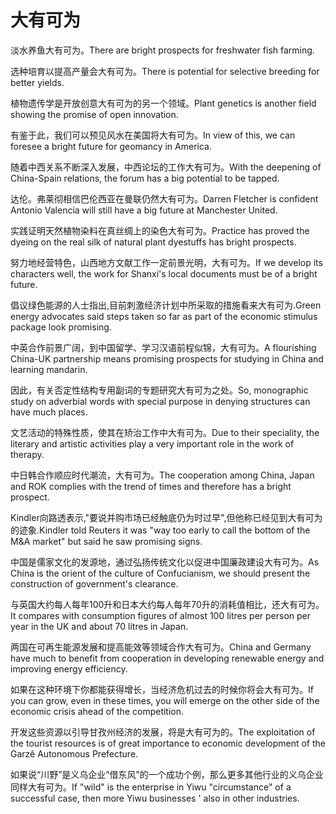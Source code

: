 # 大有可为

<p><span class="chinese">淡水养鱼大有可为。</span><span class="english">There are bright prospects for freshwater fish farming.</span></p>

<p><span class="chinese">选种培育以提高产量会大有可为。</span><span class="english">There is potential for selective breeding for better yields.</span></p>

<p><span class="chinese">植物遗传学是开放创意大有可为的另一个领域。</span><span class="english">Plant genetics is another field showing the promise of open innovation.</span></p>

<p><span class="chinese">有鉴于此，我们可以预见风水在美国将大有可为。</span><span class="english">In view of this, we can foresee a bright future for geomancy in America.</span></p>

<p><span class="chinese">随着中西关系不断深入发展，中西论坛的工作大有可为。</span><span class="english">With the deepening of China-Spain relations, the forum has a big potential to be tapped.</span></p>

<p><span class="chinese">达伦。弗莱彻相信巴伦西亚在曼联仍然大有可为。</span><span class="english">Darren Fletcher is confident Antonio Valencia will still have a big future at Manchester United.</span></p>

<p><span class="chinese">实践证明天然植物染料在真丝绸上的染色大有可为。</span><span class="english">Practice has proved the dyeing on the real silk of natural plant dyestuffs has bright prospects.</span></p>

<p><span class="chinese">努力地经营特色，山西地方文献工作一定前景光明，大有可为。</span><span class="english">If we develop its characters well, the work for Shanxi's local documents must be of a bright future.</span></p>

<p><span class="chinese">倡议绿色能源的人士指出,目前刺激经济计划中所采取的措施看来大有可为.</span><span class="english">Green energy advocates said steps taken so far as part of the economic stimulus package look promising.</span></p>

<p><span class="chinese">中英合作前景广阔，到中国留学、学习汉语前程似锦，大有可为。</span><span class="english">A flourishing China-UK partnership means promising prospects for studying in China and learning mandarin.</span></p>

<p><span class="chinese">因此，有关否定性结构专用副词的专题研究大有可为之处。</span><span class="english">So, monographic study on adverbial words with special purpose in denying structures can have much places.</span></p>

<p><span class="chinese">文艺活动的特殊性质，使其在矫治工作中大有可为。</span><span class="english">Due to their speciality, the literary and artistic activities play a very important role in the work of therapy.</span></p>

<p><span class="chinese">中日韩合作顺应时代潮流，大有可为。</span><span class="english">The cooperation among China, Japan and ROK complies with the trend of times and therefore has a bright prospect.</span></p>

<p><span class="chinese">Kindler向路透表示,"要说并购市场已经触底仍为时过早",但他称已经见到大有可为的迹象.</span><span class="english">Kindler told Reuters it was "way too early to call the bottom of the M&A market" but said he saw promising signs.</span></p>

<p><span class="chinese">中国是儒家文化的发源地，通过弘扬传统文化以促进中国廉政建设大有可为。</span><span class="english">As China is the orient of the culture of Confucianism, we should present the construction of government's clearance.</span></p>

<p><span class="chinese">与英国大约每人每年100升和日本大约每人每年70升的消耗值相比，还大有可为。</span><span class="english">It compares with consumption figures of almost 100 litres per person per year in the UK and about 70 litres in Japan.</span></p>

<p><span class="chinese">两国在可再生能源发展和提高能效等领域合作大有可为。</span><span class="english">China and Germany have much to benefit from cooperation in developing renewable energy and improving energy efficiency.</span></p>

<p><span class="chinese">如果在这种环境下你都能获得增长，当经济危机过去的时候你将会大有可为。</span><span class="english">If you can grow, even in these times, you will emerge on the other side of the economic crisis ahead of the competition.</span></p>

<p><span class="chinese">开发这些资源以引导甘孜州经济的发展，将是大有可为的。</span><span class="english">The exploitation of the tourist resources is of great importance to economic development of the Garzê Autonomous Prefecture.</span></p>

<p><span class="chinese">如果说“川野”是义乌企业“借东风”的一个成功个例，那么更多其他行业的义乌企业同样大有可为。</span><span class="english">If "wild" is the enterprise in Yiwu "circumstance" of a successful case, then more Yiwu businesses ' also in other industries.</span></p>

